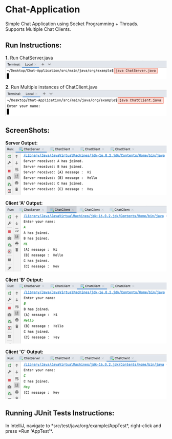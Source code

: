 # Chat-Application
Simple Chat Application using Socket Programming + Threads.
<br>
Supports Multiple Chat Clients.


<h2>Run Instructions:</h2>

<b>1.</b> Run ChatServer.java<br>
        ![RunServer](images/RunServer.png)

<b>2.</b> Run Multiple instances of ChatClient.java<br>
        ![RunClients](images/RunClient.png)



<h2>ScreenShots:</h2>

<b>Server Output:</b>
![ServerOutput](images/ServerOutput.png)

<b>Client 'A' Output:</b>
![ClientAOutput](images/ClientAOutput.png)

<b>Client 'B' Output:</b>
![ClientBOutput](images/ClientBOutput.png)

<b>Client 'C' Output:</b>
![ClientCOutput](images/ClientCOutput.png)

<h2>Running JUnit Tests Instructions:</h2>
In IntelliJ, navigate to *src/test/java/org/example/AppTest*, right-click and press *Run 'AppTest'*.


